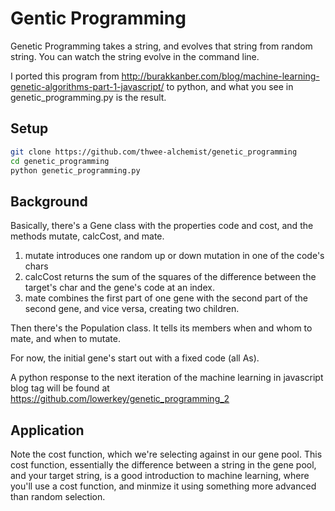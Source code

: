 # Gentic Programming

Genetic Programming takes a string, and evolves that string from random string. You can watch the string evolve in the command line. 

I ported this program from http://burakkanber.com/blog/machine-learning-genetic-algorithms-part-1-javascript/
to python, and what you see in genetic_programming.py is the result.

## Setup
```bash
git clone https://github.com/thwee-alchemist/genetic_programming
cd genetic_programming 
python genetic_programming.py
```

## Background
Basically, there's a Gene class with the properties code and cost, and the methods mutate, calcCost, and mate.

1. mutate introduces one random up or down mutation in one of the code's chars
2. calcCost returns the sum of the squares of the difference between the
   target's char and the gene's code at an index.
3. mate combines the first part of one gene with the second part of the second
   gene, and vice versa, creating two children.

Then there's the Population class. It tells its members when and whom to mate, and when to mutate.

For now, the initial gene's start out with a fixed code (all As).

A python response to the next iteration of the machine learning in javascript blog tag will be found at https://github.com/lowerkey/genetic_programming_2

## Application
Note the cost function, which we're selecting against in our gene pool. This cost function, essentially the difference between a string in the gene pool, and your target string, is a good introduction to machine learning, where you'll use a cost function, and minmize it using something more advanced than random selection. 
